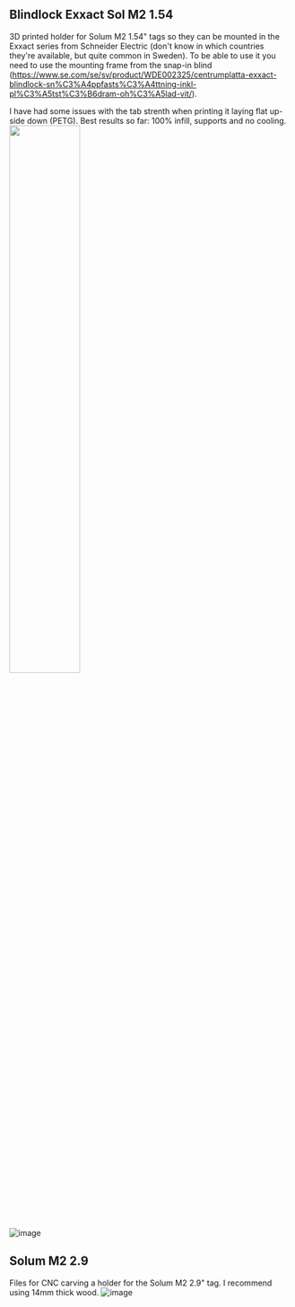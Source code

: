 ## Blindlock Exxact Sol M2 1.54
3D printed holder for Solum M2 1.54" tags so they can be mounted in the Exxact series from Schneider Electric (don't know in which countries they're available, but quite common in Sweden).
To be able to use it you need to use the mounting frame from the snap-in blind (https://www.se.com/se/sv/product/WDE002325/centrumplatta-exxact-blindlock-sn%C3%A4ppfasts%C3%A4ttning-inkl-pl%C3%A5tst%C3%B6dram-oh%C3%A5lad-vit/).

I have had some issues with the tab strenth when printing it laying flat up-side down (PETG). Best results so far: 100% infill, supports and no cooling.
<img src="https://github.com/boppen79/label-case/assets/18470418/f93d7582-1a60-4869-a683-f91b65b441f9" width="50%" height="50%">

![image](https://github.com/boppen79/label-case/assets/18470418/2d83bab2-9d72-463a-a810-31a71645c358)


## Solum M2 2.9
Files for CNC carving a holder for the Solum M2 2.9" tag. I recommend using 14mm thick wood.
![image](https://github.com/boppen79/label-case/assets/18470418/7ac70392-2782-4679-a0ba-1f00511a1e04)

